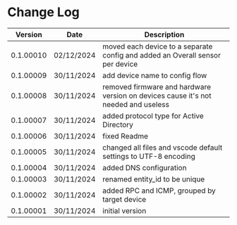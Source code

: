 # Change Log

| Version | Date | Description |
| --- | --- | --- |
| 0.1.00010 | 02/12/2024 | moved each device to a separate config and added an Overall sensor per device |
| 0.1.00009 | 30/11/2024 | add device name to config flow |
| 0.1.00008 | 30/11/2024 | removed firmware and hardware version on devices cause it's not needed and useless |
| 0.1.00007 | 30/11/2024 | added protocol type for Active Directory |
| 0.1.00006 | 30/11/2024 | fixed Readme |
| 0.1.00005 | 30/11/2024 | changed all files and vscode default settings to UTF-8 encoding |
| 0.1.00004 | 30/11/2024 | added DNS configuration |
| 0.1.00003 | 30/11/2024 | renamed entity_id to be unique |
| 0.1.00002 | 30/11/2024 | added RPC and ICMP, grouped by target device |
| 0.1.00001 | 30/11/2024 | initial version |
